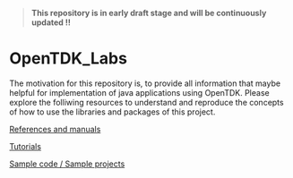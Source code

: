 > **This repository is in early draft stage and will be continuously updated !!**

# OpenTDK_Labs
The motivation for this repository is, to provide all information that maybe helpful for implementation of java applications using OpenTDK.
Please explore the folliwing resources to understand and reproduce the concepts of how to use the libraries and packages of this project.

[References and manuals](Documentation/Documentation_Overview.md)

[Tutorials](Tutorials)

[Sample code / Sample projects](Sample-Projects)


